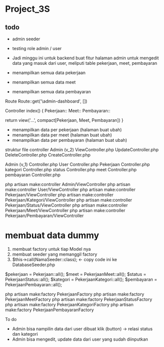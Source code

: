 # Project_3S
## todo
- admin seeder
- testing role admin / user
- Jadi minggu ini untuk backend buat fitur halaman admin untuk mengedit data yang masuk dari user, meliputi table pekerjaan, meet, pembayaran


- menampilkan semua data pekerjaan 
- menampilkan semua data meet
- menampilkan semua data pembayaran

Route
Route::get('\admin-dashboard', [])

Controller
index() {
  Pekerjaan::
  Meet::
  Pembayaran::

  return view('...', compact[Pekerjaan, Meet, Pembayaran])
}

- menampilkan data per pekerjaan (halaman buat ubah)
- menampilkan data per meet (halaman buat ubah)
- menampilkan data per pembayaran (halaman buat ubah)

struktur file controller
Admin (v_2)
  ViewController.php
  UpdateController.php
  DeleteController.php
  CreateController.php

Admin (v_1)
  Controller.php
User
  Controller.php
Pekerjaan
  Controller.php
  kategori
    Controller.php
  status
    Controller.php
  meet
    Controller.php
  pembayaran
    Controller.php
  

php artisan make:controller Admin/ViewController
php artisan make:controller User/ViewController
php artisan make:controller Pekerjaan/ViewController
php artisan make:controller Pekerjaan/Kategori/ViewController
php artisan make:controller Pekerjaan/Status/ViewController
php artisan make:controller Pekerjaan/Meet/ViewController
php artisan make:controller Pekerjaan/Pembayaran/ViewController

# membuat data dummy
1. membuat factory untuk tiap Model nya
2. membuat seeder yang memanggil factory
3. $this->call(NamaSeeder::class);   <- copy code ini ke DatabaseSeeder.php


$pekerjaan = Pekerjaan::all();
$meet = PekerjaanMeet::all();
$status = PekerjaanStatus::all();
$kategori = PekerjaanKategori::all();
$pembayaran = PekerjaanPembayaran::all();

php artisan make:factory PekerjaanFactory
php artisan make:factory PekerjaanMeetFactory
php artisan make:factory PekerjaanStatusFactory
php artisan make:factory PekerjaanKategoriFactory
php artisan make:factory PekerjaanPembayaranFactory

To do
- Admin bisa nampilin data dari user dibuat klik (button) -> relasi status dan kategori
- Admin bisa mengedit, update data dari user yang sudah diinputkan 
